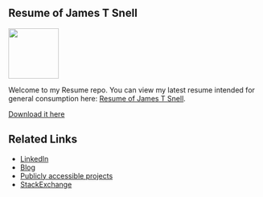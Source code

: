 <h2>Resume of James T Snell</h2>
<img src="https://s3.amazonaws.com/static-dawning-ca/JamesSnellPhoto2017.png" style="width:100px;"/>
<p>
Welcome to my Resume repo. You can view my latest resume intended for general consumption here: <a href="https://github.com/docdawning/resume/raw/master/JamesSnell-Resume.pdf">Resume of James T Snell</a>.

<a href="https://github.com/docdawning/resume/raw/master/JamesSnell-Resume.pdf">Download it here</a>
</p>

<h2>Related Links</h2>
<UL>
<LI><a href="https://www.linkedin.com/in/jamestsnell/">LinkedIn</a></LI>
<LI><a href="https://dawning.ca">Blog</a></LI>
<LI><a href="https://hackaday.io/projects/hacker/37449">Publicly accessible projects</a></LI>
<LI><a href="https://stackexchange.com/users/49288/doc?tab=accounts">StackExchange</a></LI>
</UL>

